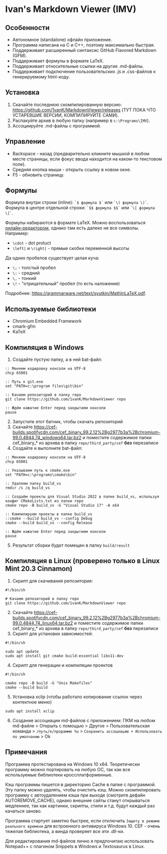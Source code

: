 # Ivan's Markdown Viewer (IMV)

## Особенности

* Автономное (standalone) офлайн приложение.
* Программа написана на C и C++, поэтому максимально быстрая.
* Поддерживает расширенный синтаксис GitHub Flavored Markdown (GFM).
* Поддерживает формулы в формате LaTeX.
* Поддерживает относительные ссылки на другие .md-файлы.
* Поддерживает подключение пользовательских .js и .css-файлов к генерируемому html-коду.

## Установка

1. Скачайте последнюю скомпилированную версию: <https://github.com/1vanK/MarkdownViewer/releases> (ТУТ ПОКА ЧТО УСТАРЕВШИЕ ВЕРСИИ, КОМПИЛИРУЙТЕ САМИ).
2. Распакуйте архив в любую папку (например в `c:\Programs\IMV`).
3. Ассоциируйте .md-файлы с программой.

## Управление

* Backspace - назад (предварительно кликните мышкой в любом месте страницы, если фокус ввода находится на каком-то текстовом поле).
* Средняя кнопка мыши - открыть ссылку в новом окне.
* F5 - обновить страницу.

## Формулы

Формула внутри строки (inline): `` `$ формула $` `` или `` `\( формула \)` ``.<br>
Формула в центре отдельной строки: `` `$$ формула $$` `` или `` `\[ формула \]` ``.

Формулы набираются в формате LaTeX. Можно воспользоваться [онлайн-редактором](http://www.sciweavers.org/free-online-latex-equation-editor),
однако там есть далеко не все символы. Например:
* `\cdot` - dot protuct
* `\left|` и `\right|` - прямые скобки переменной высоты

Да одних пробелов существует целая куча:
* `\;` - толстый пробел
* `\:` - средний
* `\,` - тонкий
* `\!` - "отрицательный" пробел (то есть наложение)

Подробнее: <https://grammarware.net/text/syutkin/MathInLaTeX.pdf>.

## Используемые библиотеки

* Chromium Embedded Framework
* cmark-gfm
* KaTeX

## Компиляция в Windows

1. Создайте пустую папку, а в ней bat-файл:
```
:: Меняем кодировку консоли на UTF-8
chcp 65001

:: Путь к git.exe
set "PATH=c:\program files\git\bin"

:: Качаем репозиторий в папку repo
git clone https://github.com/1vanK/MarkdownViewer repo

:: Ждём нажатие Enter перед закрытием консоли
pause
```
2. Запустите этот батник, чтобы скачать репозиторий
3. Скачайте <https://cef-builds.spotifycdn.com/cef_binary_99.2.12%2Bg2977b3a%2Bchromium-99.0.4844.74_windows64.tar.bz2>
   и поместите содержимое папки cef_binary_* из архива в папку `repo/third_party/cef` **без** перезаписи
4. Создайте и выполните bat-файл:
```
:: Меняем кодировку консоли на UTF-8
chcp 65001

:: Указываем путь к cmake.exe
set "PATH=c:\programs\cmake\bin"

:: Удаляем папку build_vs
rmdir /s /q build_vs

:: Создаём проекты для Visual Studio 2022 в папке build_vs, используя конфиг CMakeLists.txt из папки repo
cmake repo -B build_vs -G "Visual Studio 17" -A x64

:: Компилируем проекты в папке build_vs
::cmake --build build_vs --config Debug
cmake --build build_vs --config Release

:: Ждём нажатие Enter перед закрытием консоли
pause
```
5. Результат сборки будет помещен в папку `build/result`

## Компиляция в Linux (проверено только в Linux Mint 20.3 Cinnamon)

1. Скрипт для скачивания репозитория:
```
#!/bin/sh

# Качаем репозиторий в папку repo
git clone https://github.com/1vanK/MarkdownViewer repo
```
2. Скачайте <https://cef-builds.spotifycdn.com/cef_binary_99.2.12%2Bg2977b3a%2Bchromium-99.0.4844.74_linux64.tar.bz2>
   и поместите содержимое папки cef_binary_* из архива в папку `repo/third_party/cef` **без** перезаписи
3. Скрипт для установки зависимостей:
```
#!/bin/sh

sudo apt update
sudo apt install git cmake build-essential libx11-dev
```
4. Скрипт для генерации и компиляции проектов
```
#!/bin/sh

cmake repo -B build -G "Unix Makefiles"
cmake --build build
```
5. Установка xclip (чтобы работало копирование ссылок через контектное меню)
```
sudo apt install xclip
```
6. Создание ассоциации md-файлов с приложением:
ПКМ на любом md-файле > Открыть с помощью > Другое > Пользовательская команда > `/путь/к/прорамме %u` > `Сохранить ассоциацию + Использовать по умолчанию` > Ok

## Примечания

Программа протестирована на Windows 10 x64.
Теоретически программу можно портировать на любую ОС, так как все используемые библиотеки кроссплатформенные.

Кэш программы пишется в директорию Cache в папке с программой. Эту папку можно удалять, чтобы очистить кэш.
Можно скомпилировать программу с автоудалением кэша при выходе (смотрите дефайн AUTOREMOVE_CACHE), однако
внешние сайты станут открываться медленнее, так как картинки, скрипты, стили и т.д. будут каждый раз качаться заново.

Программа стартует заметно быстрее, если отключить `Защиту в режиме реального времени` для встроенного антивируса Windows 10.
CEF - очень тяжелая библиотека, а винда проверяет все эти .dll-ки.

Для редактирования md-файлов лично я предпочитаю использовать Notepad++ с плагином Snippets в Windows и Textosaurus в Linux.
